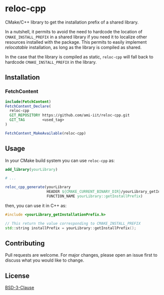 # reloc-cpp

CMake/C++ library to get the installation prefix of a shared library.

In a nutshell, it permits to avoid the need to hardcode the location of `CMAKE_INSTALL_PREFIX` in a shared library if you need it to localize other resources installed with the package. This permits to easily implement *relocatable* installation, as long as the library is compiled as shared. 

In the case that the library is compiled as static, `reloc-cpp` will fall back to hardcode `CMAKE_INSTALL_PREFIX`  in the library. 

## Installation

### FetchContent

~~~cmake
include(FetchContent)
FetchContent_Declare(
  reloc-cpp
  GIT_REPOSITORY https://github.com/ami-iit/reloc-cpp.git
  GIT_TAG        <used_tag>
)

FetchContent_MakeAvailable(reloc-cpp)
~~~

## Usage

In your CMake build system you can use `reloc-cpp` as:

```cmake
add_library(yourLibrary)

# ...

reloc_cpp_generate(yourLibrary
                   HEADER ${CMAKE_CURRENT_BINARY_DIR}/yourLibrary_getInstallPrefix.h
                   FUNCTION_NAME yourLibrary::getInstallPrefix)
```

then, you can use it in C++ as:

~~~cpp
#include <yourLibrary_getInstallationPrefix.h>

// This return the value corresponding to CMAKE_INSTALL_PREFIX
std::string installPrefix = yourLibrary::getInstallPrefix();
~~~


## Contributing

Pull requests are welcome. For major changes, please open an issue first
to discuss what you would like to change.

## License

[BSD-3-Clause](https://choosealicense.com/licenses/bsd-3-clause/)
